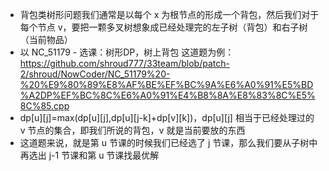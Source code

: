 - 背包类树形问题我们通常是以每个 x 为根节点的形成一个背包，然后我们对于每个节点 v，要把一颗多叉树想象成已经处理完的左子树（背包）和右子树（当前物品）
- 以 NC_51179 - 选课：树形DP，树上背包 这道题为例：https://github.com/shroud777/33team/blob/patch-2/shroud/NowCoder/NC_51179%20-%20%E9%80%89%E8%AF%BE%EF%BC%9A%E6%A0%91%E5%BD%A2DP%EF%BC%8C%E6%A0%91%E4%B8%8A%E8%83%8C%E5%8C%85.cpp
- dp[u][j]=max(dp[u][j],dp[u][j-k]+dp[v][k])，dp[u][j] 相当于已经处理过的 v 节点的集合，即我们所说的背包，v 就是当前要放的东西
- 这道题来说，就是第 u 节课的时候我们已经选了 j 节课，那么我们要从子树中再选出 j-1 节课和第 u 节课找最优解
